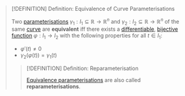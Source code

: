 >[!DEFINITION] Definition: Equivalence of Curve Parameterisations
>
>Two [parameterisations](../../../../Analysis/Vector%20Analysis/Curve%20Parameterisations/Curve%20Parameterisation.md) $\gamma_1: I_1 \subseteq \mathbb{R} \to \mathbb{R}^n$ and $\gamma_2: I_2 \subseteq \mathbb{R} \to \mathbb{R}^n$ of the same [curve](Curve.md) are **equivalent** iff there exists a [differentiable](../../../../Analysis/Real%20Analysis/Differentiation/Differentiability%20of%20Real%20Functions.md), [bijective](../../../../Analysis/Functions/Injection,%20Surjection,%20Bijection.md) [function](../../../../Analysis/Real%20Analysis/Functions/Real%20Function.md) $\varphi: I_1 \to I_2$ with the following properties for all $t \in I_1$:
>
>- $\varphi'(t) \ne 0$
>- $\gamma_2(\varphi(t)) = \gamma_1(t)$
>
>>[!DEFINITION] Definition: Reparameterisation
>>
>>[Equivalence parameterisations](Equivalence%20of%20Parameterisations.md) are also called **reparameterisations**.
>>
>